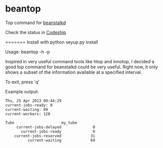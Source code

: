 beantop
=======

Top command for [beanstalkd][]

[beanstalkd]: http://kr.github.com/beanstalkd/

Check the status in [Codeship][] 

[Codeship]: https://www.codeship.io/projects/1b845240-d79e-0130-d9d1-1a7125655b92/status

=======
Install with python seyup.py install

Usage: beantop -h <host> -p <port>

Inspired in very useful command tools like htop and innotop, I decided a good top command for beanstalkd could be very useful. Right now, it only shows a subset of the information available at a specified interval.

To exit, press 'q'

Example output:

    Thu, 25 Apr 2013 09:44:29
    current-jobs-ready: 0
    current-waiting: 89
    current-workers: 120
    
    Tube                     my_tube
         current-jobs-delayed              0
           current-jobs-ready              0
        current-jobs-reserved             31
              current-waiting             69

